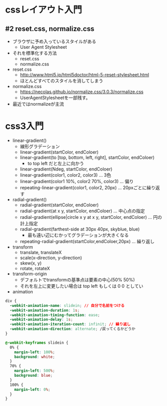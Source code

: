 # cssレイアウト入門

## #2 reset.css, normalize.css
- ブラウザに予め入っているスタイルがある
  - User Agent Stylesheet
- それを標準化する方法
  - reset.css
  - normalize.css
- reset.css
  - http://www.html5.jp/html5doctor/html-5-reset-stylesheet.html
  - ほとんどすべてのスタイルを消してしまう
- normalize.css
  - https://necolas.github.io/normalize.css/3.0.3/normalize.css
  - UserAgentStylesheetを一部残す。
- 最近ではnormalizeが主流

# css3入門
- linear-gradient()
  - 線形グラデーション
  - linear-gradient(startColor, endColoer)
  - linear-gradient(to [top, bottom, left, right], startColor, endColoer)
    - to top left だと左上に向かう
  - linear-gradient(Ndeg, startColor, endColoer)
  - linear-gradient(color1, color2, color3) ... 3色
  - linear-gradient(color1 10%, color2 70%, color3)  ... 偏り
  - repeating-linear-gradient(color1, color2, 20px) ... 20pxごとに繰り返す
- radial-gradient()
  - radial-gradient(startColor, endColoer)
  - radial-gradient(at x y, startColor, endColoer) ... 中心点の指定
  - radial-gradient(ellipse|circle x y at x y, startColor, endColoer) ... 円の計上指定
  - radial-gradient(farthest-side at 30px 40px, skyblue, blue)
    - 最も遠い辺にむかってグラデーションが大きくなる
  - repeating-radial-gradient(startColor,endColoer,20px) ... 繰り返し
- transform
  - translate, translateX
  - scale(x-direction, y-direction)
  - skew(x, y)
  - rotate, rotateX
- transform-origin
  - デフォルトでtransformの基準点は要素の中心(50% 50%)
  - それを左上に変更したい場合は top left もしくは 0 0 としてい
- animation
```css
div {
  -webkit-animation-name: slidein; // 自分で名前をつける
  -webkit-animation-duration: 1s;
  -webkit-animation-timing-function: ease;
  -webkit-animation-delay: 1s;
  -webkit-animation-iteration-count: infinit; // 繰り返し
  -webkit-animation-direction: alternate; /戻ってくるかどうか
}

@-webkit-keyframes slidein {
  0% {
    margin-left: 100%;
    background: white;
  }
  70% {
    margin-left: 500%;
    background: blue;
  }
  100% {
    margin-left: 0%;
  }
}
```
